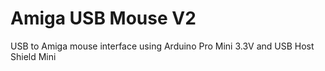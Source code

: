 # Amiga USB Mouse V2

USB to Amiga mouse interface using Arduino Pro Mini 3.3V and USB Host Shield Mini